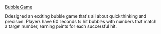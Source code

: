 [Bubble Game](https://bubble-game-g3ubjqpmf-deepali-1508.vercel.app/)

Ddesigned an exciting bubble game that's all about quick thinking and precision. 
Players have 60 seconds to hit bubbles with numbers that match a target number, earning points for each successful hit. 
